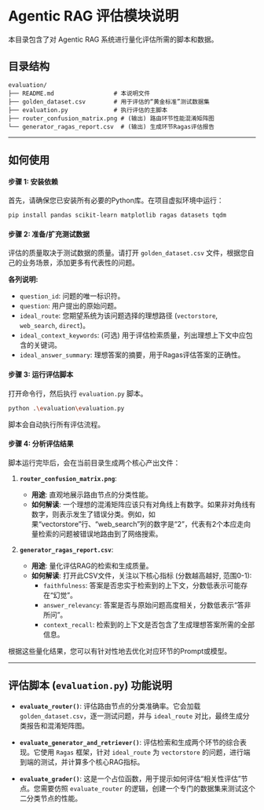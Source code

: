 # Agentic RAG 评估模块说明

本目录包含了对 Agentic RAG 系统进行量化评估所需的脚本和数据。

## 目录结构

```
evaluation/
├── README.md                 # 本说明文件
├── golden_dataset.csv        # 用于评估的“黄金标准”测试数据集
├── evaluation.py             # 执行评估的主脚本
├── router_confusion_matrix.png # (输出) 路由环节性能混淆矩阵图
└── generator_ragas_report.csv  # (输出) 生成环节Ragas评估报告
```

---

## 如何使用

#### 步骤 1: 安装依赖

首先，请确保您已安装所有必要的Python库。在项目虚拟环境中运行：

```bash
pip install pandas scikit-learn matplotlib ragas datasets tqdm
```

#### 步骤 2: 准备/扩充测试数据

评估的质量取决于测试数据的质量。请打开 `golden_dataset.csv` 文件，根据您自己的业务场景，添加更多有代表性的问题。

**各列说明:**

- `question_id`: 问题的唯一标识符。
- `question`: 用户提出的原始问题。
- `ideal_route`: 您期望系统为该问题选择的理想路径 (`vectorstore`, `web_search`, `direct`)。
- `ideal_context_keywords`: (可选) 用于评估检索质量，列出理想上下文中应包含的关键词。
- `ideal_answer_summary`: 理想答案的摘要，用于Ragas评估答案的正确性。

#### 步骤 3: 运行评估脚本

打开命令行，然后执行 `evaluation.py` 脚本。

```bash
python .\evaluation\evaluation.py
```

脚本会自动执行所有评估流程。

#### 步骤 4: 分析评估结果

脚本运行完毕后，会在当前目录生成两个核心产出文件：

1.  **`router_confusion_matrix.png`**: 
    - **用途**: 直观地展示路由节点的分类性能。
    - **如何解读**: 一个理想的混淆矩阵应该只有对角线上有数字。如果非对角线有数字，则表示发生了错误分类。例如，如果“vectorstore”行、“web_search”列的数字是“2”，代表有2个本应走向量检索的问题被错误地路由到了网络搜索。

2.  **`generator_ragas_report.csv`**: 
    - **用途**: 量化评估RAG的检索和生成质量。
    - **如何解读**: 打开此CSV文件，关注以下核心指标 (分数越高越好, 范围0-1):
        - `faithfulness`: 答案是否忠实于检索到的上下文，分数低表示可能存在“幻觉”。
        - `answer_relevancy`: 答案是否与原始问题高度相关，分数低表示“答非所问”。
        - `context_recall`: 检索到的上下文是否包含了生成理想答案所需的全部信息。

根据这些量化结果，您可以有针对性地去优化对应环节的Prompt或模型。

---

## 评估脚本 (`evaluation.py`) 功能说明

- **`evaluate_router()`**: 评估路由节点的分类准确率。它会加载 `golden_dataset.csv`，逐一测试问题，并与 `ideal_route` 对比，最终生成分类报告和混淆矩阵图。

- **`evaluate_generator_and_retriever()`**: 评估检索和生成两个环节的综合表现。它使用 `Ragas` 框架，针对 `ideal_route` 为 `vectorstore` 的问题，进行端到端的测试，并计算多个核心RAG指标。

- **`evaluate_grader()`**: 这是一个占位函数，用于提示如何评估“相关性评估”节点。您需要仿照 `evaluate_router` 的逻辑，创建一个专门的数据集来测试这个二分类节点的性能。
